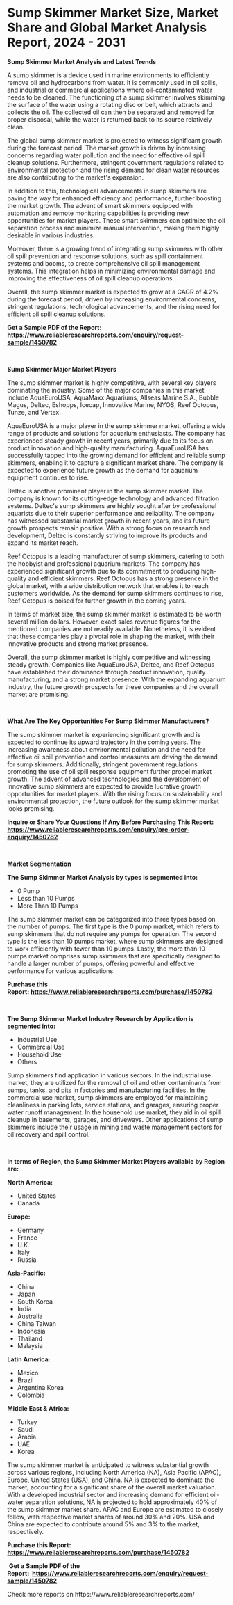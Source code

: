 <p><h1>Sump Skimmer Market Size, Market Share and Global Market Analysis Report, 2024 - 2031</h1></p><p><strong>Sump Skimmer Market Analysis and Latest Trends</strong></p>
<p><p>A sump skimmer is a device used in marine environments to efficiently remove oil and hydrocarbons from water. It is commonly used in oil spills, and industrial or commercial applications where oil-contaminated water needs to be cleaned. The functioning of a sump skimmer involves skimming the surface of the water using a rotating disc or belt, which attracts and collects the oil. The collected oil can then be separated and removed for proper disposal, while the water is returned back to its source relatively clean.</p><p>The global sump skimmer market is projected to witness significant growth during the forecast period. The market growth is driven by increasing concerns regarding water pollution and the need for effective oil spill cleanup solutions. Furthermore, stringent government regulations related to environmental protection and the rising demand for clean water resources are also contributing to the market's expansion.</p><p>In addition to this, technological advancements in sump skimmers are paving the way for enhanced efficiency and performance, further boosting the market growth. The advent of smart skimmers equipped with automation and remote monitoring capabilities is providing new opportunities for market players. These smart skimmers can optimize the oil separation process and minimize manual intervention, making them highly desirable in various industries.</p><p>Moreover, there is a growing trend of integrating sump skimmers with other oil spill prevention and response solutions, such as spill containment systems and booms, to create comprehensive oil spill management systems. This integration helps in minimizing environmental damage and improving the effectiveness of oil spill cleanup operations.</p><p>Overall, the sump skimmer market is expected to grow at a CAGR of 4.2% during the forecast period, driven by increasing environmental concerns, stringent regulations, technological advancements, and the rising need for efficient oil spill cleanup solutions.</p></p>
<p><strong>Get a Sample PDF of the Report:&nbsp; <a href="https://www.reliableresearchreports.com/enquiry/request-sample/1450782">https://www.reliableresearchreports.com/enquiry/request-sample/1450782</a></strong></p>
<p>&nbsp;</p>
<p><strong>Sump Skimmer Major Market Players</strong></p>
<p><p>The sump skimmer market is highly competitive, with several key players dominating the industry. Some of the major companies in this market include AquaEuroUSA, AquaMaxx Aquariums, Allseas Marine S.A., Bubble Magus, Deltec, Eshopps, Icecap, Innovative Marine, NYOS, Reef Octopus, Tunze, and Vertex.</p><p>AquaEuroUSA is a major player in the sump skimmer market, offering a wide range of products and solutions for aquarium enthusiasts. The company has experienced steady growth in recent years, primarily due to its focus on product innovation and high-quality manufacturing. AquaEuroUSA has successfully tapped into the growing demand for efficient and reliable sump skimmers, enabling it to capture a significant market share. The company is expected to experience future growth as the demand for aquarium equipment continues to rise.</p><p>Deltec is another prominent player in the sump skimmer market. The company is known for its cutting-edge technology and advanced filtration systems. Deltec's sump skimmers are highly sought after by professional aquarists due to their superior performance and reliability. The company has witnessed substantial market growth in recent years, and its future growth prospects remain positive. With a strong focus on research and development, Deltec is constantly striving to improve its products and expand its market reach.</p><p>Reef Octopus is a leading manufacturer of sump skimmers, catering to both the hobbyist and professional aquarium markets. The company has experienced significant growth due to its commitment to producing high-quality and efficient skimmers. Reef Octopus has a strong presence in the global market, with a wide distribution network that enables it to reach customers worldwide. As the demand for sump skimmers continues to rise, Reef Octopus is poised for further growth in the coming years.</p><p>In terms of market size, the sump skimmer market is estimated to be worth several million dollars. However, exact sales revenue figures for the mentioned companies are not readily available. Nonetheless, it is evident that these companies play a pivotal role in shaping the market, with their innovative products and strong market presence.</p><p>Overall, the sump skimmer market is highly competitive and witnessing steady growth. Companies like AquaEuroUSA, Deltec, and Reef Octopus have established their dominance through product innovation, quality manufacturing, and a strong market presence. With the expanding aquarium industry, the future growth prospects for these companies and the overall market are promising.</p></p>
<p>&nbsp;</p>
<p><strong>What Are The Key Opportunities For Sump Skimmer Manufacturers?</strong></p>
<p><p>The sump skimmer market is experiencing significant growth and is expected to continue its upward trajectory in the coming years. The increasing awareness about environmental pollution and the need for effective oil spill prevention and control measures are driving the demand for sump skimmers. Additionally, stringent government regulations promoting the use of oil spill response equipment further propel market growth. The advent of advanced technologies and the development of innovative sump skimmers are expected to provide lucrative growth opportunities for market players. With the rising focus on sustainability and environmental protection, the future outlook for the sump skimmer market looks promising.</p></p>
<p><strong>Inquire or Share Your Questions If Any Before Purchasing This Report: <a href="https://www.reliableresearchreports.com/enquiry/pre-order-enquiry/1450782">https://www.reliableresearchreports.com/enquiry/pre-order-enquiry/1450782</a></strong></p>
<p>&nbsp;</p>
<p><strong>Market Segmentation</strong></p>
<p><strong>The Sump Skimmer Market Analysis by types is segmented into:</strong></p>
<p><ul><li>0 Pump</li><li>Less than 10 Pumps</li><li>More Than 10 Pumps</li></ul></p>
<p><p>The sump skimmer market can be categorized into three types based on the number of pumps. The first type is the 0 pump market, which refers to sump skimmers that do not require any pumps for operation. The second type is the less than 10 pumps market, where sump skimmers are designed to work efficiently with fewer than 10 pumps. Lastly, the more than 10 pumps market comprises sump skimmers that are specifically designed to handle a larger number of pumps, offering powerful and effective performance for various applications.</p></p>
<p><strong>Purchase this Report:&nbsp;<a href="https://www.reliableresearchreports.com/purchase/1450782">https://www.reliableresearchreports.com/purchase/1450782</a></strong></p>
<p>&nbsp;</p>
<p><strong>The Sump Skimmer Market Industry Research by Application is segmented into:</strong></p>
<p><ul><li>Industrial Use</li><li>Commercial Use</li><li>Household Use</li><li>Others</li></ul></p>
<p><p>Sump skimmers find application in various sectors. In the industrial use market, they are utilized for the removal of oil and other contaminants from sumps, tanks, and pits in factories and manufacturing facilities. In the commercial use market, sump skimmers are employed for maintaining cleanliness in parking lots, service stations, and garages, ensuring proper water runoff management. In the household use market, they aid in oil spill cleanup in basements, garages, and driveways. Other applications of sump skimmers include their usage in mining and waste management sectors for oil recovery and spill control.</p></p>
<p>&nbsp;</p>
<p><strong>In terms of Region, the Sump Skimmer Market Players available by Region are:</strong></p>
<p>
    <p> <strong> North America: </strong>
        <ul>
            <li>United States</li>
            <li>Canada</li>
        </ul>
        </p> 
    <p> <strong> Europe: </strong>
        <ul>
            <li>Germany</li>
            <li>France</li>
            <li>U.K.</li>
            <li>Italy</li>
            <li>Russia</li>
        </ul>
        </p> 
    <p> <strong> Asia-Pacific: </strong>
        <ul>
            <li>China</li>
            <li>Japan</li>
            <li>South Korea</li>
            <li>India</li>
            <li>Australia</li>
            <li>China Taiwan</li>
            <li>Indonesia</li>
            <li>Thailand</li>
            <li>Malaysia</li>
        </ul>
        </p> 
    <p> <strong> Latin America: </strong>
        <ul>
            <li>Mexico</li>
            <li>Brazil</li>
            <li>Argentina Korea</li>
            <li>Colombia</li>
        </ul>
        </p> 
    <p> <strong> Middle East & Africa: </strong>
        <ul>
            <li>Turkey</li>
            <li>Saudi</li>
            <li>Arabia</li>
            <li>UAE</li>
            <li>Korea</li>
        </ul>
    </p>
    </p>
<p><p>The sump skimmer market is anticipated to witness substantial growth across various regions, including North America (NA), Asia Pacific (APAC), Europe, United States (USA), and China. NA is expected to dominate the market, accounting for a significant share of the overall market valuation. With a developed industrial sector and increasing demand for efficient oil-water separation solutions, NA is projected to hold approximately 40% of the sump skimmer market share. APAC and Europe are estimated to closely follow, with respective market shares of around 30% and 20%. USA and China are expected to contribute around 5% and 3% to the market, respectively.</p></p>
<p><strong>Purchase this Report: <a href="https://www.reliableresearchreports.com/purchase/1450782">https://www.reliableresearchreports.com/purchase/1450782</a></strong></p>
<p>&nbsp;<strong>Get a Sample PDF of the Report:&nbsp;&nbsp;<a href="https://www.reliableresearchreports.com/enquiry/request-sample/1450782">https://www.reliableresearchreports.com/enquiry/request-sample/1450782</a></strong></p>
<p><strong></strong></p>
<p>Check more reports on https://www.reliableresearchreports.com/</p>